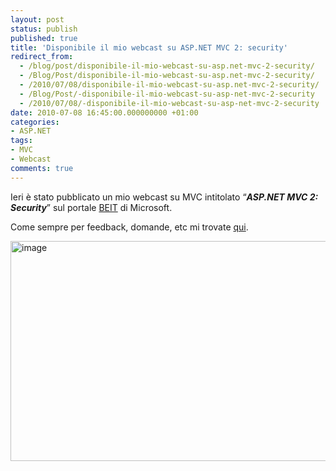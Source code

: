 ```yaml
---
layout: post
status: publish
published: true
title: 'Disponibile il mio webcast su ASP.NET MVC 2: security'
redirect_from: 
  - /blog/post/disponibile-il-mio-webcast-su-asp.net-mvc-2-security/
  - /Blog/Post/disponibile-il-mio-webcast-su-asp.net-mvc-2-security/
  - /2010/07/08/disponibile-il-mio-webcast-su-asp.net-mvc-2-security/
  - /Blog/Post/-disponibile-il-mio-webcast-su-asp-net-mvc-2-security
  - /2010/07/08/-disponibile-il-mio-webcast-su-asp-net-mvc-2-security
date: 2010-07-08 16:45:00.000000000 +01:00
categories:
- ASP.NET
tags:
- MVC
- Webcast
comments: true
---
```

<p>
	Ieri &egrave; stato pubblicato un mio webcast su MVC intitolato &ldquo;<strong><em>ASP.NET MVC 2: Security</em></strong>&rdquo; sul portale <a href="http://www.microsoft.com/italy/beit/Default.aspx">BEIT</a> di Microsoft.</p>
<p>
	Come sempre per feedback, domande, etc mi trovate <a href="http://tostring.it/Contacts">qui</a>.</p>
<p>
	<a href="http://www.microsoft.com/italy/beit/Generic.aspx?video=ec69a15a-27ba-432c-8445-a698731c7825" rel="nofollow" target="_blank" title="Webcast ASP.NET MVC 2: security"><img alt="image" border="0" class="wlDisabledImage" height="352" src="http://tostring.it/UserFiles/imperugo/image_3.png" style="border-bottom: 0px; border-left: 0px; display: inline; border-top: 0px; border-right: 0px" title="image" width="565" /></a></p>
